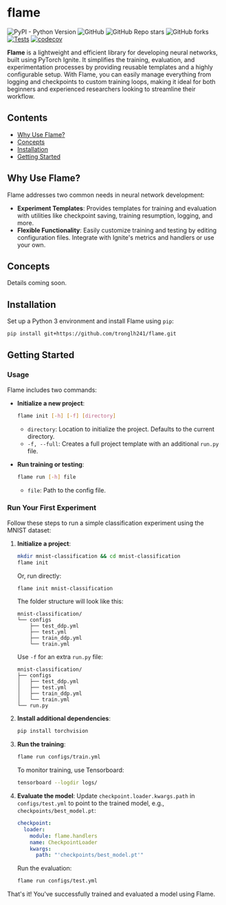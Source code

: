 # flame

![PyPI - Python Version](https://img.shields.io/pypi/pyversions/torch) ![GitHub](https://img.shields.io/github/license/tronglh241/flame) ![GitHub Repo stars](https://img.shields.io/github/stars/tronglh241/flame) ![GitHub forks](https://img.shields.io/github/forks/tronglh241/flame) [![Tests](https://github.com/tronglh241/flame/actions/workflows/tests.yml/badge.svg)](https://github.com/tronglh241/flame/actions/workflows/tests.yml) [![codecov](https://codecov.io/gh/tronglh241/flame/branch/master/graph/badge.svg?token=FF3UAKNLPF)](https://codecov.io/gh/tronglh241/flame)

**Flame** is a lightweight and efficient library for developing neural networks, built using PyTorch Ignite. It simplifies the training, evaluation, and experimentation processes by providing reusable templates and a highly configurable setup. With Flame, you can easily manage everything from logging and checkpoints to custom training loops, making it ideal for both beginners and experienced researchers looking to streamline their workflow.

## Contents

- [Why Use Flame?](#why-use-flame)
- [Concepts](#concepts)
- [Installation](#installation)
- [Getting Started](#getting-started)

## Why Use Flame?

Flame addresses two common needs in neural network development:

- **Experiment Templates**: Provides templates for training and evaluation with utilities like checkpoint saving, training resumption, logging, and more.
- **Flexible Functionality**: Easily customize training and testing by editing configuration files. Integrate with Ignite's metrics and handlers or use your own.

## Concepts

Details coming soon.

## Installation

Set up a Python 3 environment and install Flame using `pip`:

```bash
pip install git+https://github.com/tronglh241/flame.git
```

## Getting Started

### Usage

Flame includes two commands:

- **Initialize a new project**:
    ```bash
    flame init [-h] [-f] [directory]
    ```
    - `directory`: Location to initialize the project. Defaults to the current directory.
    - `-f, --full`: Creates a full project template with an additional `run.py` file.

- **Run training or testing**:
    ```bash
    flame run [-h] file
    ```
    - `file`: Path to the config file.

### Run Your First Experiment

Follow these steps to run a simple classification experiment using the MNIST dataset:

1. **Initialize a project**:
    ```bash
    mkdir mnist-classification && cd mnist-classification
    flame init
    ```
    Or, run directly:
    ```bash
    flame init mnist-classification
    ```
    The folder structure will look like this:
    ```
    mnist-classification/
    └── configs
        ├── test_ddp.yml
        ├── test.yml
        ├── train_ddp.yml
        └── train.yml
    ```
    Use `-f` for an extra `run.py` file:
    ```
    mnist-classification/
    ├── configs
    │   ├── test_ddp.yml
    │   ├── test.yml
    │   ├── train_ddp.yml
    │   └── train.yml
    └── run.py
    ```

2. **Install additional dependencies**:
    ```bash
    pip install torchvision
    ```

3. **Run the training**:
    ```bash
    flame run configs/train.yml
    ```
    To monitor training, use Tensorboard:
    ```bash
    tensorboard --logdir logs/
    ```

4. **Evaluate the model**:
    Update `checkpoint.loader.kwargs.path` in `configs/test.yml` to point to the trained model, e.g., `checkpoints/best_model.pt`:
    ```yaml
    checkpoint:
      loader:
        module: flame.handlers
        name: CheckpointLoader
        kwargs:
          path: "'checkpoints/best_model.pt'"
    ```
    Run the evaluation:
    ```bash
    flame run configs/test.yml
    ```

That's it! You've successfully trained and evaluated a model using Flame.
